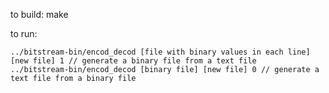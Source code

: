 to build:
    make

to run:

    ../bitstream-bin/encod_decod [file with binary values in each line] [new file] 1 // generate a binary file from a text file
    ../bitstream-bin/encod_decod [binary file] [new file] 0 // generate a text file from a binary file

